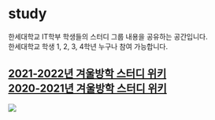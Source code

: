 # study
한세대학교 IT학부 학생들의 스터디 그룹 내용을 공유하는 공간입니다. <br>
한세대학교 학생 1, 2, 3, 4학년 누구나 참여 가능합니다. 

[2021-2022년 겨울방학 스터디 위키](https://github.com/hansei-it/study/wiki) <br>
[2020-2021년 겨울방학 스터디 위키](https://github.com/hansei-it/study/wiki) <br>
---
![](https://github.com/hansei-it/study/blob/hansei-it/cd/Image/IT%ED%95%99%EB%B6%80SW%ED%95%99%EC%8A%B5%EC%B6%94%EC%B2%9C%EB%A1%9C%EB%93%9C%EB%A7%B5v0.5.png)
